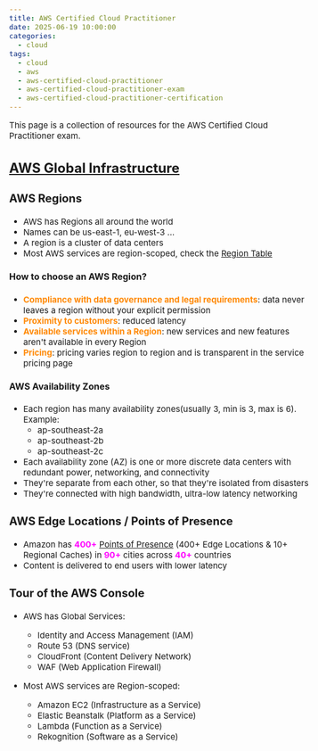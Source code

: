 ```yaml
---
title: AWS Certified Cloud Practitioner
date: 2025-06-19 10:00:00
categories:
  - cloud
tags:
  - cloud
  - aws
  - aws-certified-cloud-practitioner
  - aws-certified-cloud-practitioner-exam
  - aws-certified-cloud-practitioner-certification
---
```


<style>
h1 {
  font-size: 28px;
}

h2 {
  font-size: 24px;
}

h3 {
  font-size: 20px;
}

h4 {
  font-size: 16px;
}

body {
  font-size: 15px;
}

highlight-orange {
  color: #FF8906;
  font-weight: bold;
}

numbers {
  color: #FF00FF;
  font-weight: bold;
}
</style>

This page is a collection of resources for the AWS Certified Cloud Practitioner exam.

## [AWS Global Infrastructure](https://aws.amazon.com/about-aws/global-infrastructure/)

### AWS Regions

- AWS has Regions all around the world
- Names can be us-east-1, eu-west-3 ...
- A region is a cluster of data centers
- Most AWS services are region-scoped, check the [Region Table](https://aws.amazon.com/about-aws/global-infrastructure/regional-product-services)

#### How to choose an AWS Region?

- <highlight-orange>Compliance with data governance and legal requirements</highlight-orange>: data never leaves a region without your explicit permission
- <highlight-orange>Proximity to customers</highlight-orange>: reduced latency
- <highlight-orange>Available services within a Region</highlight-orange>: new services and new features aren't available in every Region
- <highlight-orange>Pricing</highlight-orange>: pricing varies region to region and is transparent in the service pricing page

#### AWS Availability Zones

- Each region has many availability zones(usually 3, min is 3, max is 6). Example:
    - ap-southeast-2a
    - ap-southeast-2b
    - ap-southeast-2c
- Each availability zone (AZ) is one or more discrete data centers with redundant power, networking, and connectivity
- They're separate from each other, so that they're isolated from disasters
- They're connected with high bandwidth, ultra-low latency networking

### AWS Edge Locations / Points of Presence

- Amazon has <numbers>400+</numbers> [Points of Presence](https://aws.amazon.com/cloudfront/features/) (400+ Edge Locations & 10+ Regional Caches) in <numbers>90+</numbers> cities across <numbers>40+</numbers> countries
- Content is delivered to end users with lower latency

### Tour of the AWS Console

- AWS has Global Services:
    - Identity and Access Management (IAM)
    - Route 53 (DNS service)
    - CloudFront (Content Delivery Network)
    - WAF (Web Application Firewall)

- Most AWS services are Region-scoped:
    - Amazon EC2 (Infrastructure as a Service)
    - Elastic Beanstalk (Platform as a Service)
    - Lambda (Function as a Service)
    - Rekognition (Software as a Service)
